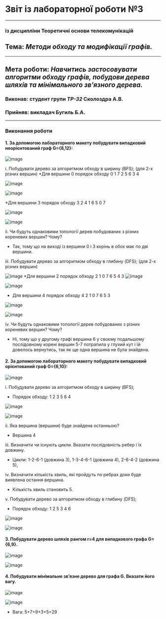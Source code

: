 # Звіт із лабораторної роботи №3
---
### із дисципліни Теоретичні основи телекомунікацій
## Тема: *Методи обходу та модифікації графів.*
---
## Мета роботи: *Навчитись застосовувати алгоритми обходу графів, побудови дерева шляхів та мінімального зв’язного дерева.*

### Виконав: студент групи *ТР-32* Сколоздра А.В.
### Прийняв: викладач Бугиль Б.А.
---

### Виконання роботи
#### 1.	За допомогою лабораторного макету побудувати випадковий неорієнтований граф G={8,12}:

![image](https://user-images.githubusercontent.com/81039390/119891263-6ef10200-bf41-11eb-8483-f8d5fc069395.png)

i. Побудувати дерево за алгоритмом обходу в ширину (BFS); (для 2-х різних вершин)
*Для вершини 0 порядок  обходу 0 1 7 2 5 6 3 4


![image](https://user-images.githubusercontent.com/81039390/119891341-87611c80-bf41-11eb-983a-0fa88092bd5b.png)

![image](https://user-images.githubusercontent.com/81039390/119891359-8b8d3a00-bf41-11eb-8056-9c1f32dd4830.png)

*Для вершини 3 порядок  обходу 3 2 4 1 6 5 0 7

![image](https://user-images.githubusercontent.com/81039390/119891401-96e06580-bf41-11eb-9c97-41768ed67691.png)

![image](https://user-images.githubusercontent.com/81039390/119891411-9b0c8300-bf41-11eb-9280-66fdaa1d1132.png)

ii.	Чи будуть однаковими топології дерев побудованих з різних кореневих вершин? Чому?
* Так, тому що на виході із вершини 0 і 3 корінь в обох має по дві вершини.

iii.	Побудувати дерево за алгоритмом обходу в глибину (DFS); (для 2-х різних вершин)

![image](https://user-images.githubusercontent.com/81039390/119891487-af508000-bf41-11eb-8791-2914820e94d0.png)
*Для вершини 2 порядок  обходу  2 1 0 7 6 5 4 3
![image](https://user-images.githubusercontent.com/81039390/119891524-bc6d6f00-bf41-11eb-8bee-b22b9058a25a.png)


![image](https://user-images.githubusercontent.com/81039390/119891551-c68f6d80-bf41-11eb-8282-02a934e99963.png)

* Для вершини 4 порядок  обходу  4 2 1 0 7 6 5 3  

![image](https://user-images.githubusercontent.com/81039390/119891574-cee7a880-bf41-11eb-876e-9afe740b169a.png)

![image](https://user-images.githubusercontent.com/79188624/115472546-c618fe00-a242-11eb-8bc4-e51231165c8f.png)

iv.	Чи будуть однаковими топології дерев побудованих з різних кореневих вершин? Чому?
* Ні, тому що у другому графі вершина 6 у своєму подальшому послідовному корені вершин 5-7 потрапила у глухий кут і їй довелось вернутись, так як ще одна вершина не була знайдена.

#### 2.	За допомогою лабораторного макету побудувати випадковий орієнтований граф G={6,10}:

![image](https://user-images.githubusercontent.com/79188624/115472628-ef398e80-a242-11eb-9410-cb9b6b6bd283.png)

i.	Побудувати дерево за алгоритмом обходу в ширину (BFS);
* Порядок обходу: 1 2 3 5 6 4

![image](https://user-images.githubusercontent.com/79188624/115472690-09736c80-a243-11eb-8642-efde4d57e8ea.png)

![image](https://user-images.githubusercontent.com/79188624/115472696-0c6e5d00-a243-11eb-92b1-0124eaa54f49.png)

ii.	Яка вершина (вершини) буде знайдена останньою?
* Вершина 4

iii.	Визначити чи існують цикли. Вказати послідовність ребер і їх довжину.
* Цикли: 1-2-6-1 (довжина 3), 1-3-4-6-1 (довжина 4), 2-6-4-2 (довжина 5), 

iv.	Визначити кількість хвиль, які пройдуть по ребрах доки буде виявлена остання вершина.
* Кількість хвиль становить 5.

v.	Побудувати дерево за алгоритмом обходу в глибину (DFS);
* Порядок обходу: 1 2 5 3 4 6

![image](https://user-images.githubusercontent.com/79188624/115472817-45a6cd00-a243-11eb-8fee-724a4d675c76.png)

![image](https://user-images.githubusercontent.com/79188624/115472828-493a5400-a243-11eb-912b-f1f7475ac9be.png)

#### 3.	Побудувати дерево шляхів рангом r=4 для випадкового графа G={6,9}.

![image](https://user-images.githubusercontent.com/79188624/115472850-57887000-a243-11eb-8ab8-edffd720eb83.png)


![image](https://user-images.githubusercontent.com/79188624/115472860-5b1bf700-a243-11eb-8d99-05110a618cdc.png)


#### 4.	Побудувати мінімальне зв’язне дерево для графа G. Вказати його вагу.

![image](https://user-images.githubusercontent.com/79188624/115473041-a6cea080-a243-11eb-882d-238ee4f1cdc4.png)


![image](https://user-images.githubusercontent.com/79188624/115472904-6bcc6d00-a243-11eb-8293-10fe010d53c6.png)

* Вага: 5+7+9+3+5=29
